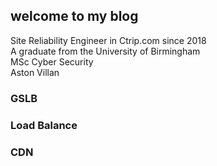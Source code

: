 ## welcome to my blog
Site Reliability Engineer in Ctrip.com since 2018</br>
A graduate from the University of Birmingham</br>
MSc Cyber Security</br>
Aston Villan</br>
### GSLB
### Load Balance
### CDN
